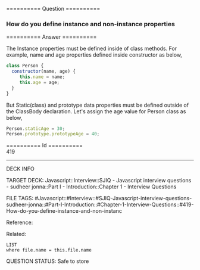 ========== Question ==========  

### How do you define instance and non-instance properties  

========== Answer ==========  

The Instance properties must be defined inside of class methods. For example,
name and age properties defined inside constructor as below,

```javascript
class Person {
  constructor(name, age) {
     this.name = name;
     this.age = age;
  }
}
```

But Static(class) and prototype data properties must be defined outside of the
ClassBody declaration. Let's assign the age value for Person class as below,

```javascript
Person.staticAge = 30;
Person.prototype.prototypeAge = 40;
```

========== Id ==========  
419

---

DECK INFO

TARGET DECK: Javascript::Interview::SJIQ - Javascript interview questions - sudheer jonna::Part I - Introduction::Chapter 1 - Interview Questions

FILE TAGS: #Javascript::#Interview::#SJIQ-Javascript-interview-questions-sudheer-jonna::#Part-I-Introduction::#Chapter-1-Interview-Questions::#419-How-do-you-define-instance-and-non-instanc

Reference:

Related:

```dataview
LIST
where file.name = this.file.name
```

QUESTION STATUS: Safe to store
